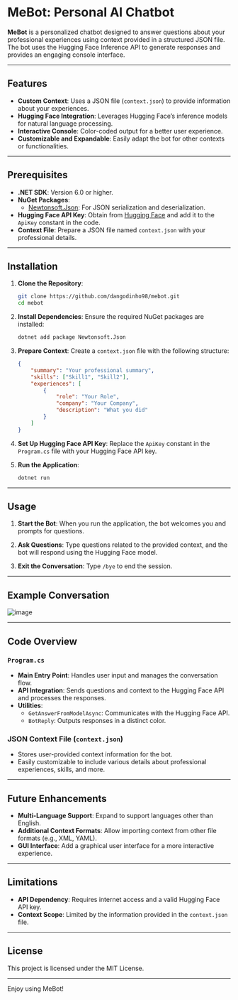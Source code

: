 # MeBot: Personal AI Chatbot

**MeBot** is a personalized chatbot designed to answer questions about your professional experiences using context provided in a structured JSON file. The bot uses the Hugging Face Inference API to generate responses and provides an engaging console interface.

---

## Features

- **Custom Context**: Uses a JSON file (`context.json`) to provide information about your experiences.
- **Hugging Face Integration**: Leverages Hugging Face’s inference models for natural language processing.
- **Interactive Console**: Color-coded output for a better user experience.
- **Customizable and Expandable**: Easily adapt the bot for other contexts or functionalities.

---

## Prerequisites

- **.NET SDK**: Version 6.0 or higher.
- **NuGet Packages**:
  - [Newtonsoft.Json](https://www.nuget.org/packages/Newtonsoft.Json): For JSON serialization and deserialization.
- **Hugging Face API Key**: Obtain from [Hugging Face](https://huggingface.co/) and add it to the `ApiKey` constant in the code.
- **Context File**: Prepare a JSON file named `context.json` with your professional details.

---

## Installation

1. **Clone the Repository**:
    ```bash
    git clone https://github.com/dangodinho98/mebot.git
    cd mebot
    ```

2. **Install Dependencies**:
    Ensure the required NuGet packages are installed:
    ```bash
    dotnet add package Newtonsoft.Json
    ```

3. **Prepare Context**:
    Create a `context.json` file with the following structure:
    ```json
    {
        "summary": "Your professional summary",
        "skills": ["Skill1", "Skill2"],
        "experiences": [
            {
                "role": "Your Role",
                "company": "Your Company",
                "description": "What you did"
            }
        ]
    }
    ```

4. **Set Up Hugging Face API Key**:
    Replace the `ApiKey` constant in the `Program.cs` file with your Hugging Face API key.

5. **Run the Application**:
    ```bash
    dotnet run
    ```

---

## Usage

1. **Start the Bot**:
    When you run the application, the bot welcomes you and prompts for questions.

2. **Ask Questions**:
    Type questions related to the provided context, and the bot will respond using the Hugging Face model.

3. **Exit the Conversation**:
    Type `/bye` to end the session.

---

## Example Conversation

![image](https://github.com/user-attachments/assets/c80211ab-d487-405e-b23b-e66c925b6733)

---

## Code Overview

### `Program.cs`
- **Main Entry Point**: Handles user input and manages the conversation flow.
- **API Integration**: Sends questions and context to the Hugging Face API and processes the responses.
- **Utilities**:
  - `GetAnswerFromModelAsync`: Communicates with the Hugging Face API.
  - `BotReply`: Outputs responses in a distinct color.

### JSON Context File (`context.json`)
- Stores user-provided context information for the bot.
- Easily customizable to include various details about professional experiences, skills, and more.

---

## Future Enhancements

- **Multi-Language Support**: Expand to support languages other than English.
- **Additional Context Formats**: Allow importing context from other file formats (e.g., XML, YAML).
- **GUI Interface**: Add a graphical user interface for a more interactive experience.

---

## Limitations

- **API Dependency**: Requires internet access and a valid Hugging Face API key.
- **Context Scope**: Limited by the information provided in the `context.json` file.

---

## License
This project is licensed under the MIT License.

---

Enjoy using MeBot!

